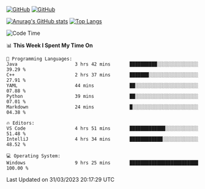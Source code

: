 [![GitHub](https://img.shields.io/github/followers/sharpxk?style=social)](https://github.com/sharpxk) [![GitHub](https://img.shields.io/github/stars/sharpxk?style=social)](https://github.com/sharpxk)

[![Anurag's GitHub stats](https://github-readme-stats-git-masterrstaa-rickstaa.vercel.app/api?username=sharpxk&hide=contribs,prs,issues&show_icons=true&theme=tokyonight)](https://github.com/anuraghazra/github-readme-stats)
[![Top Langs](https://github-readme-stats-git-masterrstaa-rickstaa.vercel.app/api/top-langs/?username=sharpxk&layout=compact&theme=tokyonight)](https://github.com/anuraghazra/github-readme-stats)

<!--START_SECTION:waka-->
![Code Time](http://img.shields.io/badge/Code%20Time-7%20hrs%2011%20mins-blue)

📊 **This Week I Spent My Time On** 

```text
💬 Programming Languages: 
Java                     3 hrs 42 mins       ██████████░░░░░░░░░░░░░░░   39.29 % 
C++                      2 hrs 37 mins       ███████░░░░░░░░░░░░░░░░░░   27.91 % 
YAML                     44 mins             ██░░░░░░░░░░░░░░░░░░░░░░░   07.88 % 
Python                   39 mins             ██░░░░░░░░░░░░░░░░░░░░░░░   07.01 % 
Markdown                 24 mins             █░░░░░░░░░░░░░░░░░░░░░░░░   04.38 % 

🔥 Editors: 
VS Code                  4 hrs 51 mins       █████████████░░░░░░░░░░░░   51.48 % 
IntelliJ                 4 hrs 34 mins       ████████████░░░░░░░░░░░░░   48.52 % 

💻 Operating System: 
Windows                  9 hrs 25 mins       █████████████████████████   100.00 % 
```


 Last Updated on 31/03/2023 20:17:29 UTC
<!--END_SECTION:waka-->
